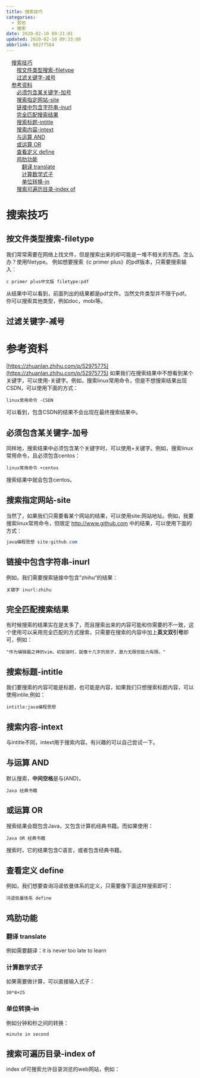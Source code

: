 ```yaml
---
title: 搜索技巧
categories: 
  - 其他
  - 搜索
date: 2020-02-10 09:21:01
updated: 2020-02-10 09:33:08
abbrlink: 982ff584
---
```

<div id='my_toc'><a href="/blog/982ff584/#搜索技巧" class="header_1">搜索技巧</a>&nbsp;<br><a href="/blog/982ff584/#按文件类型搜索-filetype" class="header_2">按文件类型搜索-filetype</a>&nbsp;<br><a href="/blog/982ff584/#过滤关键字-减号" class="header_2">过滤关键字-减号</a>&nbsp;<br><a href="/blog/982ff584/#参考资料" class="header_1">参考资料</a>&nbsp;<br><a href="/blog/982ff584/#必须包含某关键字-加号" class="header_2">必须包含某关键字-加号</a>&nbsp;<br><a href="/blog/982ff584/#搜索指定网站-site" class="header_2">搜索指定网站-site</a>&nbsp;<br><a href="/blog/982ff584/#链接中包含字符串-inurl" class="header_2">链接中包含字符串-inurl</a>&nbsp;<br><a href="/blog/982ff584/#完全匹配搜索结果" class="header_2">完全匹配搜索结果</a>&nbsp;<br><a href="/blog/982ff584/#搜索标题-intitle" class="header_2">搜索标题-intitle</a>&nbsp;<br><a href="/blog/982ff584/#搜索内容-intext" class="header_2">搜索内容-intext</a>&nbsp;<br><a href="/blog/982ff584/#与运算-AND" class="header_2">与运算 AND</a>&nbsp;<br><a href="/blog/982ff584/#或运算-OR" class="header_2">或运算 OR</a>&nbsp;<br><a href="/blog/982ff584/#查看定义-define" class="header_2">查看定义 define</a>&nbsp;<br><a href="/blog/982ff584/#鸡肋功能" class="header_2">鸡肋功能</a>&nbsp;<br><a href="/blog/982ff584/#翻译-translate" class="header_3">翻译 translate</a>&nbsp;<br><a href="/blog/982ff584/#计算数学式子" class="header_3">计算数学式子</a>&nbsp;<br><a href="/blog/982ff584/#单位转换-in" class="header_3">单位转换-in</a>&nbsp;<br><a href="/blog/982ff584/#搜索可遍历目录-index-of" class="header_2">搜索可遍历目录-index of</a>&nbsp;<br></div>
<style>.header_1{margin-left: 1em;}.header_2{margin-left: 2em;}.header_3{margin-left: 3em;}.header_4{margin-left: 4em;}.header_5{margin-left: 5em;}.header_6{margin-left: 6em;}</style>
<!--more-->
<script>if (navigator.platform.search('arm')==-1){document.getElementById('my_toc').style.display = 'none';}var e,p = document.getElementsByTagName('p');while (p.length>0) {e = p[0];e.parentElement.removeChild(e);}</script>

<!--end-->
# 搜索技巧
## 按文件类型搜索-filetype
我们常常需要在网络上找文件，但是搜索出来的却可能是一堆不相关的东西。怎么办？使用filetype。
例如想要搜索《c primer plus》的pdf版本，只需要搜索输入：
```
c primer plus中文版 filetype:pdf
```
从结果中可以看到，前面列出的结果都是pdf文件。当然文件类型并不限于pdf。你可以搜索其他类型，例如doc，mobi等。
## 过滤关键字-减号
# 参考资料
[https://zhuanlan.zhihu.com/p/52975775](https://zhuanlan.zhihu.com/p/52975775)
如果我们在搜索结果中不想看到某个关键字，可以使用-关键字。例如，搜索linux常用命令，但是不想搜索结果出现CSDN，可以使用下面的方式：
```
linux常用命令 -CSDN
```
可以看到，包含CSDN的结果不会出现在最终搜索结果中。
## 必须包含某关键字-加号
同样地，搜索结果中必须包含某个关键字时，可以使用+关键字。例如，搜索linux常用命令，且必须包含centos：
```
linux常用命令 +centos
```
搜索结果中就会包含centos。

## 搜索指定网站-site
当然了，如果我们只需要看某个网站的结果，可以使用site:网站地址。例如，我要搜索linux常用命令，但限定 http://www.github.com 中的结果，可以使用下面的方式：
```java
java编程思想 site:github.com
```
## 链接中包含字符串-inurl
例如，我们需要搜索链接中包含”zhihu“的结果：
```
关键字 inurl:zhihu
```
## 完全匹配搜索结果
有时候搜索的结果实在是太多了，而且搜索出来的内容可能和你需要的不一致，这个使用可以采用完全匹配的方式搜索，只需要在搜索的内容中加上**英文双引号**即可，例如：
```
"作为编辑器之神的vim，初安装时，就像十几岁的孩子，潜力无限但能力有限。"
```
## 搜索标题-intitle
我们要搜索的内容可能是标题，也可能是内容，如果我们只想搜索标题内容，可以使用intile,例如：
```
intitle:java编程思想
```
## 搜索内容-intext
与intitle不同，intext用于搜索内容。有兴趣的可以自己尝试一下。
## 与运算 AND
默认搜索，**中间空格**是与(AND)，
```
Java 经典书籍
```
## 或运算 OR
搜索结果会既包含Java，又包含计算机经典书籍。而如果使用：
```
Java OR 经典书籍
```
搜索时，它的结果包含C语言，或者包含经典书籍。

## 查看定义 define
例如，我们想要查询冯诺依曼体系的定义，只需要像下面这样搜索即可：
```
冯诺依曼体系 define
```
## 鸡肋功能
### 翻译 translate
例如需要翻译：it is never too late to learn
### 计算数学式子
如果需要做计算，可以直接输入式子：
```
30*8+25
```
### 单位转换-in
例如分钟和秒之间的转换：
```
minute in second
```
## 搜索可遍历目录-index of
index of可搜索允许目录浏览的web网站，例如：
